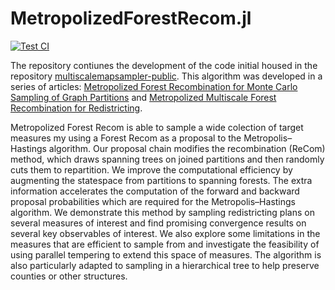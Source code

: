 # MetropolizedForestRecom.jl

[![Test CI](https://github.com/jonmjonm/MetropolizedForestRecom.jl/actions/workflows/ci.yml/badge.svg)](https://github.com/jonmjonm/MetropolizedForestRecom.jl/actions/workflows/ci.yml)

The repository contiunes the development of the code initial housed in the repository [multiscalemapsampler-public](https://git.math.duke.edu/gitlab/quantifyinggerrymandering/multiscalemapsampler-public). This algorithm was developed in a series of articles: [Metropolized Forest Recombination for Monte Carlo Sampling of Graph Partitions](https://doi.org/10.1137/21M1418010) and [Metropolized Multiscale Forest Recombination for Redistricting](https://doi.org/10.1137/21M1406854). 

Metropolized Forest Recom is able to sample a wide colection of target measures my using a Forest Recom as a proposal to the Metropolis–Hastings algorithm. Our proposal chain modifies the recombination (ReCom) method, which draws spanning trees on joined partitions and then randomly cuts them to repartition. We improve the computational efficiency by augmenting the statespace from partitions to spanning forests. The extra information accelerates the computation of the forward and backward proposal probabilities which are required for the Metropolis–Hastings algorithm. We demonstrate this method by sampling redistricting plans on several measures of interest and find promising convergence results on several key observables of interest. We also explore some limitations in the measures that are efficient to sample from and investigate the feasibility of using parallel tempering to extend this space of measures. The algorithm is also particularly adapted to sampling in a hierarchical tree to help preserve counties or other structures. 